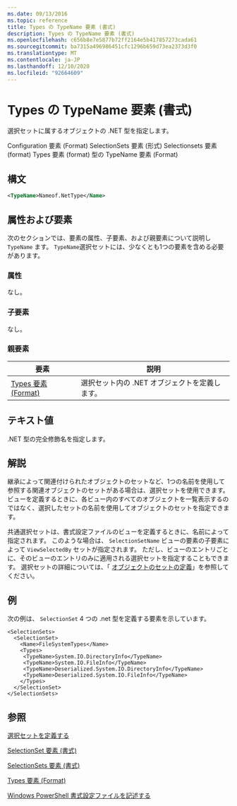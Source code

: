 ```yaml
---
ms.date: 09/13/2016
ms.topic: reference
title: Types の TypeName 要素 (書式)
description: Types の TypeName 要素 (書式)
ms.openlocfilehash: c656b8e7e5877b72ff2164e5b417857273cada61
ms.sourcegitcommit: ba7315a496986451cfc1296b659d73ea2373d3f0
ms.translationtype: MT
ms.contentlocale: ja-JP
ms.lasthandoff: 12/10/2020
ms.locfileid: "92664609"
---
```

# <a name="typename-element-for-types-format"></a>Types の TypeName 要素 (書式)

選択セットに属するオブジェクトの .NET 型を指定します。

Configuration 要素 (Format) SelectionSets 要素 (形式) Selectionsets 要素 (format) Types 要素 (format) 型の TypeName 要素 (Format)

## <a name="syntax"></a>構文

```xml
<TypeName>Nameof.NetType</Name>
```

## <a name="attributes-and-elements"></a>属性および要素

次のセクションでは、要素の属性、子要素、および親要素について説明し `TypeName` ます。 `TypeName`選択セットには、少なくとも1つの要素を含める必要があります。

### <a name="attributes"></a>属性

なし。

### <a name="child-elements"></a>子要素

なし。

### <a name="parent-elements"></a>親要素

|要素|説明|
|-------------|-----------------|
|[Types 要素 (Format)](./types-element-for-selectionset-format.md)|選択セット内の .NET オブジェクトを定義します。|

## <a name="text-value"></a>テキスト値

.NET 型の完全修飾名を指定します。

## <a name="remarks"></a>解説

継承によって関連付けられたオブジェクトのセットなど、1つの名前を使用して参照する関連オブジェクトのセットがある場合は、選択セットを使用できます。 ビューを定義するときに、各ビュー内のすべてのオブジェクトを一覧表示するのではなく、選択したセットの名前を使用してオブジェクトのセットを指定できます。

共通選択セットは、書式設定ファイルのビューを定義するときに、名前によって指定されます。 このような場合は、 `SelectionSetName` ビューの要素の子要素によって `ViewSelectedBy` セットが指定されます。 ただし、ビューのエントリごとに、そのビューのエントリのみに適用される選択セットを指定することもできます。 選択セットの詳細については、「 [オブジェクトのセットの定義](./defining-selection-sets.md)」を参照してください。

## <a name="example"></a>例

次の例は、 `SelectionSet` 4 つの .net 型を定義する要素を示しています。

```
<SelectionSets>
  <SelectionSet>
    <Name>FileSystemTypes</Name>
    <Types>
     <TypeName>System.IO.DirectoryInfo</TypeName>
     <TypeName>System.IO.FileInfo</TypeName>
     <TypeName>Deserialized.System.IO.DirectoryInfo</TypeName>
     <TypeName>Deserialized.System.IO.FileInfo</TypeName>
    </Types>
  </SelectionSet>
</SelectionSets>
```

## <a name="see-also"></a>参照

[選択セットを定義する](./defining-selection-sets.md)

[SelectionSet 要素 (書式)](./selectionset-element-format.md)

[SelectionSets 要素 (書式)](./selectionsets-element-format.md)

[Types 要素 (Format)](./types-element-for-selectionset-format.md)

[Windows PowerShell 書式設定ファイルを記述する](./writing-a-powershell-formatting-file.md)
